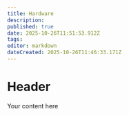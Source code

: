 ```yaml
---
title: Hardware
description: 
published: true
date: 2025-10-26T11:51:53.912Z
tags: 
editor: markdown
dateCreated: 2025-10-26T11:46:33.171Z
---
```


# Header
Your content here
